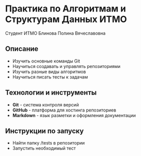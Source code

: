 # Практика по Алгоритмам и Cтруктурам Данных ИТМО 
Студент ИТМО  Блинова Полина Вячеславовна
## Описание

- Изучить основные команды Git
- Научиться создавать и управлять репозиториями
- Изучить разные виды алгоритмов
- Научиться писать тесты к задачам

## Технологии и инструменты

- **Git** - система контроля версий
- **GitHub** - платформа для хостинга репозиториев
- **Markdown** - язык разметки и оформления документации

## Инструкции по запуску
- Найти папку /tests в репозитории
- Запустить необходимый тест
